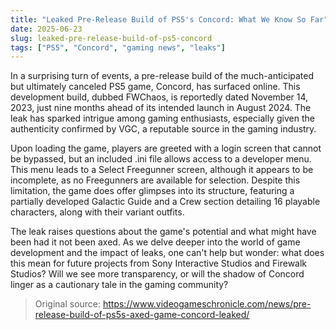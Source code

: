 ```yaml
---
title: "Leaked Pre-Release Build of PS5's Concord: What We Know So Far"
date: 2025-06-23
slug: leaked-pre-release-build-of-ps5-concord
tags: ["PS5", "Concord", "gaming news", "leaks"]
---
```


In a surprising turn of events, a pre-release build of the much-anticipated but ultimately canceled PS5 game, Concord, has surfaced online. This development build, dubbed FWChaos, is reportedly dated November 14, 2023, just nine months ahead of its intended launch in August 2024. The leak has sparked intrigue among gaming enthusiasts, especially given the authenticity confirmed by VGC, a reputable source in the gaming industry.

Upon loading the game, players are greeted with a login screen that cannot be bypassed, but an included .ini file allows access to a developer menu. This menu leads to a Select Freegunner screen, although it appears to be incomplete, as no Freegunners are available for selection. Despite this limitation, the game does offer glimpses into its structure, featuring a partially developed Galactic Guide and a Crew section detailing 16 playable characters, along with their variant outfits.

The leak raises questions about the game's potential and what might have been had it not been axed. As we delve deeper into the world of game development and the impact of leaks, one can't help but wonder: what does this mean for future projects from Sony Interactive Studios and Firewalk Studios? Will we see more transparency, or will the shadow of Concord linger as a cautionary tale in the gaming community?

> Original source: https://www.videogameschronicle.com/news/pre-release-build-of-ps5s-axed-game-concord-leaked/